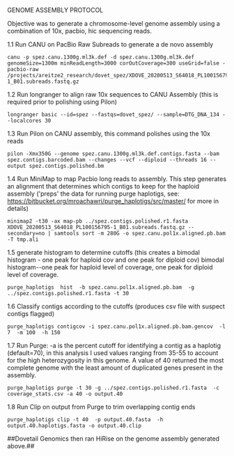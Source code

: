 GENOME ASSEMBLY PROTOCOL

Objective was to generate a chromosome-level genome assembly using a combination of 10x, pacbio, hic sequencing reads. 

1.1 Run CANU on PacBio Raw Subreads to generate a de novo assembly

```
canu -p spez.canu.1300g.ml3k.def -d spez.canu.1300g.ml3k.def genomeSize=1300m minReadLength=3000 corOutCoverage=300 useGrid=false -pacbio-raw /projects/areitze2_research/dovet_spez/XDOVE_20200513_S64018_PL100156795-1_B01.subreads.fastq.gz
```

1.2 Run longranger to align raw 10x sequences to CANU Assembly (this is required prior to polishing using Pilon)

```
longranger basic --id=spez --fastqs=dovet_spez/ --sample=DTG_DNA_134 --localcores 30
```

1.3 Run Pilon on CANU assembly, this command polishes using the 10x reads 

```
pilon -Xmx350G --genome spez.canu.1300g.ml3k.def.contigs.fasta --bam spez.contigs.barcoded.bam --changes --vcf --diploid --threads 16 --output spez.contigs.polished.bm
```

1.4 Run MiniMap to map Pacbio long reads to assembly. This step generates an alignment that determines which contigs to keep for the haploid assembly ('preps' the data for running purge haplotigs, see: https://bitbucket.org/mroachawri/purge_haplotigs/src/master/ for more in details)

```
minimap2 -t30 -ax map-pb ../spez.contigs.polished.r1.fasta XDOVE_20200513_S64018_PL100156795-1_B01.subreads.fastq.gz --secondary=no | samtools sort -m 280G -o spez.canu.pol1x.aligned.pb.bam -T tmp.ali
```

1.5 generate histogram to determine cutoffs (this creates a bimodal histogram - one peak for haploid cov and one peak for diploid cov)
bimodal histogram--one peak for haploid level of coverage, one peak for diploid level of coverage. 

```
purge_haplotigs  hist  -b spez.canu.pol1x.aligned.pb.bam  -g ../spez.contigs.polished.r1.fasta -t 30
```

1.6 Classify contigs according to the cutoffs (produces csv file with suspect contigs flagged)

```
purge_haplotigs contigcov -i spez.canu.pol1x.aligned.pb.bam.gencov  -l 7  -m 100  -h 150
```

1.7 Run Purge: -a is the percent cutoff for identifying a contig as a haplotig (default=70), in this analysis I used values ranging from 35-55 to account for the high heterozygosity in this genome. A value of 40 returned the most complete genome with the least amount of duplicated genes present in the assembly.

```
purge_haplotigs purge -t 30 -g ../spez.contigs.polished.r1.fasta  -c coverage_stats.csv -a 40 -o output.40
```

1.8 Run Clip on output from Purge to trim overlapping contig ends

```
purge_haplotigs clip -t 40  -p output.40.fasta  -h output.40.haplotigs.fasta -o output.40.clip
```

##Dovetail Genomics then ran HiRise on the genome assembly generated above.##
